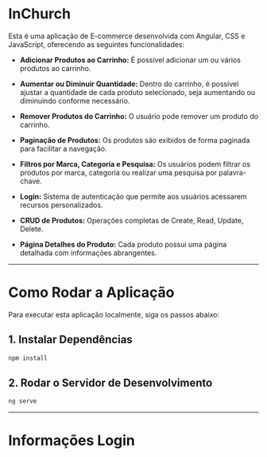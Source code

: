 
# InChurch

Esta é uma aplicação de E-commerce desenvolvida com Angular, CSS e JavaScript, oferecendo as seguintes funcionalidades:

* **Adicionar Produtos ao Carrinho:** É possível adicionar um ou vários produtos ao carrinho.

* **Aumentar ou Diminuir Quantidade:** Dentro do carrinho, é possível ajustar a quantidade de cada produto selecionado, seja aumentando ou diminuindo conforme necessário.

* **Remover Produtos do Carrinho:** O usuário pode remover um produto do carrinho.

* **Paginação de Produtos:** Os produtos são exibidos de forma paginada para facilitar a navegação.

* **Filtros por Marca, Categoria e Pesquisa:** Os usuários podem filtrar os produtos por marca, categoria ou realizar uma pesquisa por palavra-chave.

* **Login:** Sistema de autenticação que permite aos usuários acessarem recursos personalizados.

* **CRUD de Produtos:** Operações completas de Create, Read, Update, Delete.

* **Página Detalhes do Produto:** Cada produto possui uma página detalhada com informações abrangentes.

<hr />

# Como Rodar a Aplicação

Para executar esta aplicação localmente, siga os passos abaixo:

## 1. Instalar Dependências


```bash
npm install
```

## 2.  Rodar o Servidor de Desenvolvimento

```bash 
ng serve
```

<hr />

# Informações Login
